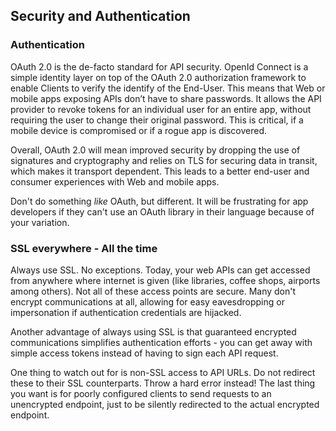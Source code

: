 ## Security and Authentication

### Authentication

OAuth 2.0 is the de-facto standard for API security. OpenId Connect is a simple identity layer on top of the OAuth 2.0 authorization framework to enable Clients to verify the identify of the End-User. This means that Web or mobile apps exposing APIs don’t have to share passwords. It allows the API provider to revoke tokens for an individual user for an entire app, without requiring the user to change their original password. This is critical, if a mobile device is compromised or if a rogue app is discovered.

Overall, OAuth 2.0 will mean improved security by dropping the use of signatures and cryptography and relies on TLS for securing data in transit, which makes it transport dependent. This leads to a better end-user and consumer experiences with Web and mobile apps.

Don't do something *like* OAuth, but different. It will be frustrating for app developers if they can't use an OAuth library in their language because of your variation.

### SSL everywhere - All the time

Always use SSL. No exceptions. Today, your web APIs can get accessed from anywhere where internet is given (like libraries, coffee shops, airports among others). Not all of these access points are secure. Many don't encrypt communications at all, allowing for easy eavesdropping or impersonation if authentication credentials are hijacked.

Another advantage of always using SSL is that guaranteed encrypted communications simplifies authentication efforts - you can get away with simple access tokens instead of having to sign each API request.

One thing to watch out for is non-SSL access to API URLs. Do not redirect these to their SSL counterparts. Throw a hard error instead! The last thing you want is for poorly configured clients to send requests to an unencrypted endpoint, just to be silently redirected to the actual encrypted endpoint.
